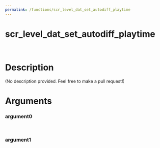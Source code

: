 ```yaml
---
permalink: /functions/scr_level_dat_set_autodiff_playtime
---
```

# scr_level_dat_set_autodiff_playtime  
&nbsp;  
# Description  
(No description provided. Feel free to make a pull request!) 
&nbsp;  
# Arguments
### argument0

&nbsp;    
### argument1

&nbsp;    


